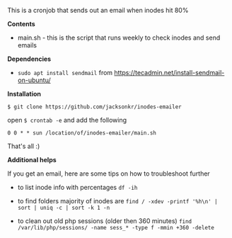 This is a cronjob that sends out an email when inodes hit 80%

**Contents**

- main.sh - this is the script that runs weekly to check inodes and send emails

**Dependencies**

- `sudo apt install sendmail` from https://tecadmin.net/install-sendmail-on-ubuntu/

**Installation**

`$ git clone https://github.com/jacksonkr/inodes-emailer`

open `$ crontab -e` and add the following

`0 0 * * sun /location/of/inodes-emailer/main.sh`

That's all :)



**Additional helps**

If you get an email, here are some tips on how to troubleshoot further

- to list inode info with percentages
`df -ih`

- to find folders majority of inodes are
`find / -xdev -printf '%h\n' | sort | uniq -c | sort -k 1 -n`

- to clean out old php sessions (older then 360 minutes)
`find /var/lib/php/sessions/ -name sess_* -type f -mmin +360 -delete`
